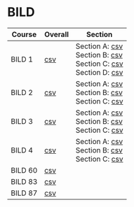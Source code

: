 # BILD

| Course | Overall | Section |
| ------ | ------- | ------- |
| BILD 1 | [csv](https://github.com/UCSD-Historical-Enrollment-Data/2024Spring/blob/main/overall/BILD%201.csv) | Section A: [csv](https://github.com/UCSD-Historical-Enrollment-Data/2024Spring/blob/main/section/BILD%201_A.csv)<br>Section B: [csv](https://github.com/UCSD-Historical-Enrollment-Data/2024Spring/blob/main/section/BILD%201_B.csv)<br>Section C: [csv](https://github.com/UCSD-Historical-Enrollment-Data/2024Spring/blob/main/section/BILD%201_C.csv)<br>Section D: [csv](https://github.com/UCSD-Historical-Enrollment-Data/2024Spring/blob/main/section/BILD%201_D.csv) |
| BILD 2 | [csv](https://github.com/UCSD-Historical-Enrollment-Data/2024Spring/blob/main/overall/BILD%202.csv) | Section A: [csv](https://github.com/UCSD-Historical-Enrollment-Data/2024Spring/blob/main/section/BILD%202_A.csv)<br>Section B: [csv](https://github.com/UCSD-Historical-Enrollment-Data/2024Spring/blob/main/section/BILD%202_B.csv)<br>Section C: [csv](https://github.com/UCSD-Historical-Enrollment-Data/2024Spring/blob/main/section/BILD%202_C.csv) |
| BILD 3 | [csv](https://github.com/UCSD-Historical-Enrollment-Data/2024Spring/blob/main/overall/BILD%203.csv) | Section A: [csv](https://github.com/UCSD-Historical-Enrollment-Data/2024Spring/blob/main/section/BILD%203_A.csv)<br>Section B: [csv](https://github.com/UCSD-Historical-Enrollment-Data/2024Spring/blob/main/section/BILD%203_B.csv)<br>Section C: [csv](https://github.com/UCSD-Historical-Enrollment-Data/2024Spring/blob/main/section/BILD%203_C.csv) |
| BILD 4 | [csv](https://github.com/UCSD-Historical-Enrollment-Data/2024Spring/blob/main/overall/BILD%204.csv) | Section A: [csv](https://github.com/UCSD-Historical-Enrollment-Data/2024Spring/blob/main/section/BILD%204_A.csv)<br>Section B: [csv](https://github.com/UCSD-Historical-Enrollment-Data/2024Spring/blob/main/section/BILD%204_B.csv)<br>Section C: [csv](https://github.com/UCSD-Historical-Enrollment-Data/2024Spring/blob/main/section/BILD%204_C.csv) |
| BILD 60 | [csv](https://github.com/UCSD-Historical-Enrollment-Data/2024Spring/blob/main/overall/BILD%2060.csv) |  |
| BILD 83 | [csv](https://github.com/UCSD-Historical-Enrollment-Data/2024Spring/blob/main/overall/BILD%2083.csv) |  |
| BILD 87 | [csv](https://github.com/UCSD-Historical-Enrollment-Data/2024Spring/blob/main/overall/BILD%2087.csv) |  |
